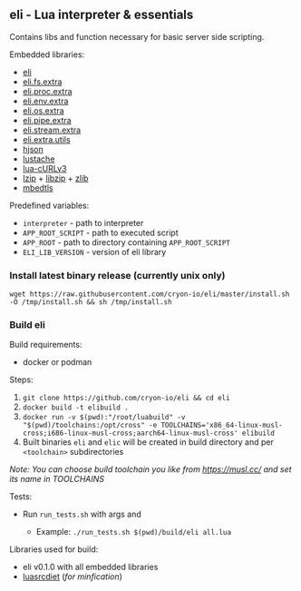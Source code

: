 ## eli - Lua interpreter & essentials 

Contains libs and function necessary for basic server side scripting.

Embedded libraries: 
- [eli](https://github.com/cryon-io/eli/tree/master/lib)
- [eli.fs.extra](https://github.com/cryon-io/eli-fs-extra)
- [eli.proc.extra](https://github.com/cryon-io/eli-proc-extra)
- [eli.env.extra](https://github.com/cryon-io/eli-env-extra)
- [eli.os.extra](https://github.com/cryon-io/eli-os-extra)
- [eli.pipe.extra](https://github.com/cryon-io/eli-pipe-extra)
- [eli.stream.extra](https://github.com/cryon-io/eli-stream-extra)
- [eli.extra.utils](https://github.com/cryon-io/eli-extra-utils)
- [hjson ](https://github.com/cryi/hjson-lua)
- [lustache](https://github.com/Olivine-Labs/lustache)
- [lua-cURLv3](https://github.com/Lua-cURL/Lua-cURLv3)
- [lzip](https://github.com/brimworks/lua-zip) + [libzip](https://github.com/nih-at/libzip) + [zlib](https://github.com/madler/zlib)
- [mbedtls](https://github.com/ARMmbed/mbedtls)

Predefined variables:
- `interpreter` - path to interpreter
- `APP_ROOT_SCRIPT` - path to executed script 
- `APP_ROOT` - path to directory containing `APP_ROOT_SCRIPT`
- `ELI_LIB_VERSION` - version of eli library

### Install latest binary release (currently unix only)

`wget https://raw.githubusercontent.com/cryon-io/eli/master/install.sh -O /tmp/install.sh && sh /tmp/install.sh`

### Build eli

Build requirements:
- docker or podman

Steps:
1. `git clone https://github.com/cryon-io/eli && cd eli`
2. `docker build -t elibuild .`
3. `docker run -v $(pwd):"/root/luabuild" -v "$(pwd)/toolchains:/opt/cross" -e TOOLCHAINS='x86_64-linux-musl-cross;i686-linux-musl-cross;aarch64-linux-musl-cross' elibuild`
4. Built binaries `eli` and `elic` will be created in build directory and per `<toolchain>` subdirectories

*Note: You can choose build toolchain you like from https://musl.cc/ and set its name in TOOLCHAINS*

Tests:
- Run `run_tests.sh` with args <path to built binary> and <test suite>
    * Example: `./run_tests.sh $(pwd)/build/eli all.lua`

Libraries used for build: 

- eli v0.1.0 with all embedded libraries
- [luasrcdiet](https://github.com/jirutka/luasrcdiet) (*for minfication*)
